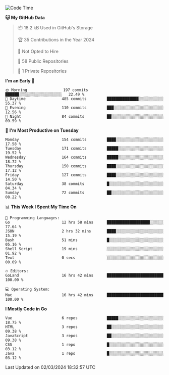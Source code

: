 <!--START_SECTION:waka-->
![Code Time](http://img.shields.io/badge/Code%20Time-1%2C029%20hrs%2040%20mins-blue)

**🐱 My GitHub Data** 

> 📦 18.2 kB Used in GitHub's Storage 
 > 
> 🏆 35 Contributions in the Year 2024
 > 
> 🚫 Not Opted to Hire
 > 
> 📜 58 Public Repositories 
 > 
> 🔑 1 Private Repositories 
 > 
**I'm an Early 🐤** 

```text
🌞 Morning                197 commits         ██████░░░░░░░░░░░░░░░░░░░   22.49 % 
🌆 Daytime                485 commits         ██████████████░░░░░░░░░░░   55.37 % 
🌃 Evening                110 commits         ███░░░░░░░░░░░░░░░░░░░░░░   12.56 % 
🌙 Night                  84 commits          ██░░░░░░░░░░░░░░░░░░░░░░░   09.59 % 
```
📅 **I'm Most Productive on Tuesday** 

```text
Monday                   154 commits         ████░░░░░░░░░░░░░░░░░░░░░   17.58 % 
Tuesday                  171 commits         █████░░░░░░░░░░░░░░░░░░░░   19.52 % 
Wednesday                164 commits         █████░░░░░░░░░░░░░░░░░░░░   18.72 % 
Thursday                 150 commits         ████░░░░░░░░░░░░░░░░░░░░░   17.12 % 
Friday                   127 commits         ████░░░░░░░░░░░░░░░░░░░░░   14.50 % 
Saturday                 38 commits          █░░░░░░░░░░░░░░░░░░░░░░░░   04.34 % 
Sunday                   72 commits          ██░░░░░░░░░░░░░░░░░░░░░░░   08.22 % 
```


📊 **This Week I Spent My Time On** 

```text
💬 Programming Languages: 
Go                       12 hrs 58 mins      ███████████████████░░░░░░   77.64 % 
JSON                     2 hrs 32 mins       ████░░░░░░░░░░░░░░░░░░░░░   15.19 % 
Bash                     51 mins             █░░░░░░░░░░░░░░░░░░░░░░░░   05.16 % 
Shell Script             19 mins             ░░░░░░░░░░░░░░░░░░░░░░░░░   01.92 % 
Text                     0 secs              ░░░░░░░░░░░░░░░░░░░░░░░░░   00.09 % 

🔥 Editors: 
GoLand                   16 hrs 42 mins      █████████████████████████   100.00 % 

💻 Operating System: 
Mac                      16 hrs 42 mins      █████████████████████████   100.00 % 
```

**I Mostly Code in Go** 

```text
Vue                      6 repos             █████░░░░░░░░░░░░░░░░░░░░   18.75 % 
HTML                     3 repos             ██░░░░░░░░░░░░░░░░░░░░░░░   09.38 % 
JavaScript               3 repos             ██░░░░░░░░░░░░░░░░░░░░░░░   09.38 % 
CSS                      1 repo              █░░░░░░░░░░░░░░░░░░░░░░░░   03.12 % 
Java                     1 repo              █░░░░░░░░░░░░░░░░░░░░░░░░   03.12 % 
```




 Last Updated on 02/03/2024 18:32:57 UTC
<!--END_SECTION:waka-->
